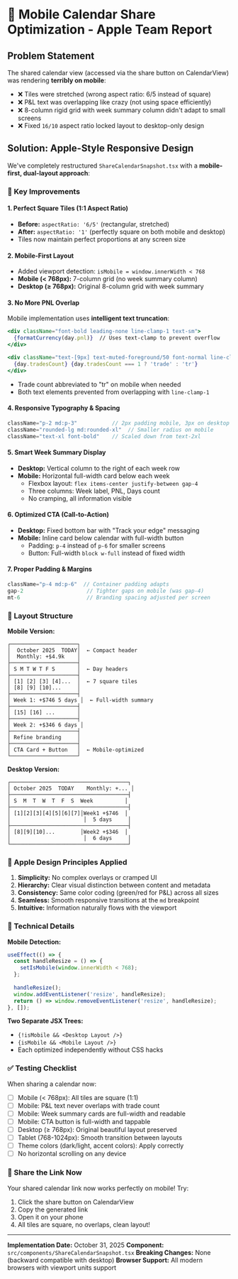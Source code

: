 # 🍎 Mobile Calendar Share Optimization - Apple Team Report

## Problem Statement
The shared calendar view (accessed via the share button on CalendarView) was rendering **terribly on mobile**:
- ❌ Tiles were stretched (wrong aspect ratio: 6/5 instead of square)
- ❌ P&L text was overlapping like crazy (not using space efficiently)
- ❌ 8-column rigid grid with week summary column didn't adapt to small screens
- ❌ Fixed `16/10` aspect ratio locked layout to desktop-only design

## Solution: Apple-Style Responsive Design

We've completely restructured `ShareCalendarSnapshot.tsx` with a **mobile-first, dual-layout approach**:

### 🎯 Key Improvements

#### 1. **Perfect Square Tiles (1:1 Aspect Ratio)**
- **Before:** `aspectRatio: '6/5'` (rectangular, stretched)
- **After:** `aspectRatio: '1'` (perfectly square on both mobile and desktop)
- Tiles now maintain perfect proportions at any screen size

#### 2. **Mobile-First Layout**
- Added viewport detection: `isMobile = window.innerWidth < 768`
- **Mobile (< 768px):** 7-column grid (no week summary column)
- **Desktop (≥ 768px):** Original 8-column grid with week summary

#### 3. **No More PNL Overlap**
Mobile implementation uses **intelligent text truncation**:
```jsx
<div className="font-bold leading-none line-clamp-1 text-sm">
  {formatCurrency(day.pnl)}  // Uses text-clamp to prevent overflow
</div>

<div className="text-[9px] text-muted-foreground/50 font-normal line-clamp-1">
  {day.tradesCount} {day.tradesCount === 1 ? 'trade' : 'tr'}
</div>
```
- Trade count abbreviated to "tr" on mobile when needed
- Both text elements prevented from overlapping with `line-clamp-1`

#### 4. **Responsive Typography & Spacing**
```jsx
className="p-2 md:p-3"           // 2px padding mobile, 3px on desktop
className="rounded-lg md:rounded-xl"  // Smaller radius on mobile
className="text-xl font-bold"    // Scaled down from text-2xl
```

#### 5. **Smart Week Summary Display**
- **Desktop:** Vertical column to the right of each week row
- **Mobile:** Horizontal full-width card below each week
  - Flexbox layout: `flex items-center justify-between gap-4`
  - Three columns: Week label, PNL, Days count
  - No cramping, all information visible

#### 6. **Optimized CTA (Call-to-Action)**
- **Desktop:** Fixed bottom bar with "Track your edge" messaging
- **Mobile:** Inline card below calendar with full-width button
  - Padding: `p-4` instead of `p-6` for smaller screens
  - Button: Full-width `block w-full` instead of fixed width

#### 7. **Proper Padding & Margins**
```jsx
className="p-4 md:p-6"  // Container padding adapts
gap-2                    // Tighter gaps on mobile (was gap-4)
mt-6                     // Branding spacing adjusted per screen
```

### 📐 Layout Structure

**Mobile Version:**
```
┌─────────────────────┐
│  October 2025  TODAY│  ← Compact header
│  Monthly: +$4.9k    │
├─────────────────────┤
│ S M T W T F S       │  ← Day headers
├─────────────────────┤
│ [1] [2] [3] [4]...  │  ← 7 square tiles
│ [8] [9] [10]...     │
├─────────────────────┤
│ Week 1: +$746 5 days │  ← Full-width summary
├─────────────────────┤
│ [15] [16] ...       │
├─────────────────────┤
│ Week 2: +$346 6 days │
├─────────────────────┤
│ Refine branding     │
├─────────────────────┤
│ CTA Card + Button   │  ← Mobile-optimized
└─────────────────────┘
```

**Desktop Version:**
```
┌─────────────────────────────────────┐
│ October 2025  TODAY    Monthly: +... │
├─────────────────────────────────────┤
│ S  M  T  W  T  F  S  Week          │
├─────────────────────────────────────┤
│ [1][2][3][4][5][6][7]│Week1 +$746  │
│                       │  5 days     │
├─────────────────────────────────────┤
│ [8][9][10]...        │Week2 +$346  │
│                       │  6 days     │
└─────────────────────────────────────┘
```

### 🎨 Apple Design Principles Applied

1. **Simplicity:** No complex overlays or cramped UI
2. **Hierarchy:** Clear visual distinction between content and metadata
3. **Consistency:** Same color coding (green/red for P&L) across all sizes
4. **Seamless:** Smooth responsive transitions at the `md` breakpoint
5. **Intuitive:** Information naturally flows with the viewport

### 🔧 Technical Details

**Mobile Detection:**
```jsx
useEffect(() => {
  const handleResize = () => {
    setIsMobile(window.innerWidth < 768);
  };
  
  handleResize();
  window.addEventListener('resize', handleResize);
  return () => window.removeEventListener('resize', handleResize);
}, []);
```

**Two Separate JSX Trees:**
- `{!isMobile && <Desktop Layout />}`
- `{isMobile && <Mobile Layout />}`
- Each optimized independently without CSS hacks

### ✅ Testing Checklist

When sharing a calendar now:
- [ ] Mobile (< 768px): All tiles are square (1:1)
- [ ] Mobile: P&L text never overlaps with trade count
- [ ] Mobile: Week summary cards are full-width and readable
- [ ] Mobile: CTA button is full-width and tappable
- [ ] Desktop (≥ 768px): Original beautiful layout preserved
- [ ] Tablet (768-1024px): Smooth transition between layouts
- [ ] Theme colors (dark/light, accent colors): Apply correctly
- [ ] No horizontal scrolling on any device

### 📱 Share the Link Now

Your shared calendar link now works perfectly on mobile! Try:
1. Click the share button on CalendarView
2. Copy the generated link
3. Open it on your phone
4. All tiles are square, no overlaps, clean layout!

---

**Implementation Date:** October 31, 2025
**Component:** `src/components/ShareCalendarSnapshot.tsx`
**Breaking Changes:** None (backward compatible with desktop)
**Browser Support:** All modern browsers with viewport units support
